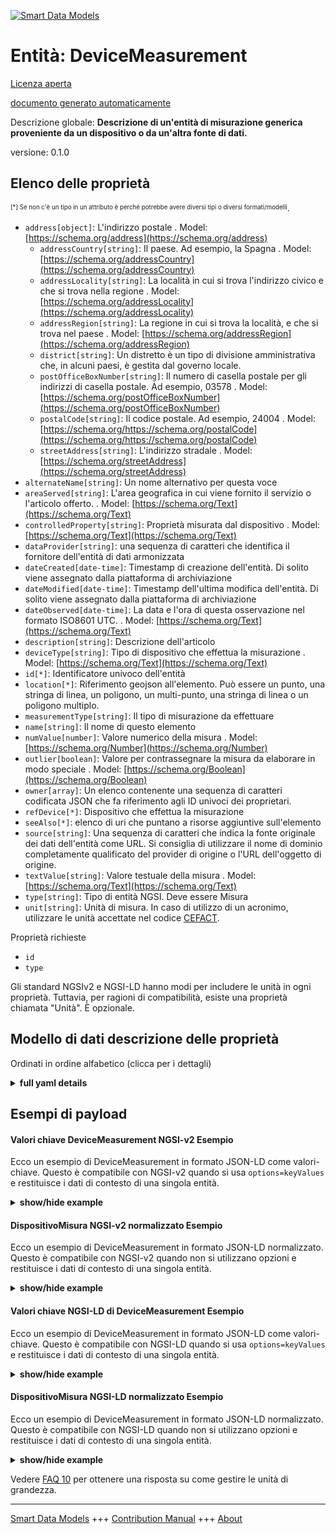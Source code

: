 <!-- 10-Header -->  
[![Smart Data Models](https://smartdatamodels.org/wp-content/uploads/2022/01/SmartDataModels_logo.png "Logo")](https://smartdatamodels.org)  
Entità: DeviceMeasurement  
=========================<!-- /10-Header -->  
<!-- 15-License -->  
[Licenza aperta](https://github.com/smart-data-models//dataModel.Device/blob/master/DeviceMeasurement/LICENSE.md)  
[documento generato automaticamente](https://docs.google.com/presentation/d/e/2PACX-1vTs-Ng5dIAwkg91oTTUdt8ua7woBXhPnwavZ0FxgR8BsAI_Ek3C5q97Nd94HS8KhP-r_quD4H0fgyt3/pub?start=false&loop=false&delayms=3000#slide=id.gb715ace035_0_60)  
<!-- /15-License -->  
<!-- 20-Description -->  
Descrizione globale: **Descrizione di un'entità di misurazione generica proveniente da un dispositivo o da un'altra fonte di dati.**  
versione: 0.1.0  
<!-- /20-Description -->  
<!-- 30-PropertiesList -->  

## Elenco delle proprietà  

<sup><sub>[*] Se non c'è un tipo in un attributo è perché potrebbe avere diversi tipi o diversi formati/modelli</sub></sup>.  
- `address[object]`: L'indirizzo postale  . Model: [https://schema.org/address](https://schema.org/address)	- `addressCountry[string]`: Il paese. Ad esempio, la Spagna  . Model: [https://schema.org/addressCountry](https://schema.org/addressCountry)  
	- `addressLocality[string]`: La località in cui si trova l'indirizzo civico e che si trova nella regione  . Model: [https://schema.org/addressLocality](https://schema.org/addressLocality)  
	- `addressRegion[string]`: La regione in cui si trova la località, e che si trova nel paese  . Model: [https://schema.org/addressRegion](https://schema.org/addressRegion)  
	- `district[string]`: Un distretto è un tipo di divisione amministrativa che, in alcuni paesi, è gestita dal governo locale.    
	- `postOfficeBoxNumber[string]`: Il numero di casella postale per gli indirizzi di casella postale. Ad esempio, 03578  . Model: [https://schema.org/postOfficeBoxNumber](https://schema.org/postOfficeBoxNumber)  
	- `postalCode[string]`: Il codice postale. Ad esempio, 24004  . Model: [https://schema.org/https://schema.org/postalCode](https://schema.org/https://schema.org/postalCode)  
	- `streetAddress[string]`: L'indirizzo stradale  . Model: [https://schema.org/streetAddress](https://schema.org/streetAddress)  
- `alternateName[string]`: Un nome alternativo per questa voce  - `areaServed[string]`: L'area geografica in cui viene fornito il servizio o l'articolo offerto.  . Model: [https://schema.org/Text](https://schema.org/Text)- `controlledProperty[string]`: Proprietà misurata dal dispositivo  . Model: [https://schema.org/Text](https://schema.org/Text)- `dataProvider[string]`: una sequenza di caratteri che identifica il fornitore dell'entità di dati armonizzata  - `dateCreated[date-time]`: Timestamp di creazione dell'entità. Di solito viene assegnato dalla piattaforma di archiviazione  - `dateModified[date-time]`: Timestamp dell'ultima modifica dell'entità. Di solito viene assegnato dalla piattaforma di archiviazione  - `dateObserved[date-time]`: La data e l'ora di questa osservazione nel formato ISO8601 UTC.  . Model: [https://schema.org/Text](https://schema.org/Text)- `description[string]`: Descrizione dell'articolo  - `deviceType[string]`: Tipo di dispositivo che effettua la misurazione  . Model: [https://schema.org/Text](https://schema.org/Text)- `id[*]`: Identificatore univoco dell'entità  - `location[*]`: Riferimento geojson all'elemento. Può essere un punto, una stringa di linea, un poligono, un multi-punto, una stringa di linea o un poligono multiplo.  - `measurementType[string]`: Il tipo di misurazione da effettuare  - `name[string]`: Il nome di questo elemento  - `numValue[number]`: Valore numerico della misura  . Model: [https://schema.org/Number](https://schema.org/Number)- `outlier[boolean]`: Valore per contrassegnare la misura da elaborare in modo speciale  . Model: [https://schema.org/Boolean](https://schema.org/Boolean)- `owner[array]`: Un elenco contenente una sequenza di caratteri codificata JSON che fa riferimento agli ID univoci dei proprietari.  - `refDevice[*]`: Dispositivo che effettua la misurazione  - `seeAlso[*]`: elenco di uri che puntano a risorse aggiuntive sull'elemento  - `source[string]`: Una sequenza di caratteri che indica la fonte originale dei dati dell'entità come URL. Si consiglia di utilizzare il nome di dominio completamente qualificato del provider di origine o l'URL dell'oggetto di origine.  - `textValue[string]`: Valore testuale della misura  . Model: [https://schema.org/Text](https://schema.org/Text)- `type[string]`: Tipo di entità NGSI. Deve essere Misura  - `unit[string]`: Unità di misura. In caso di utilizzo di un acronimo, utilizzare le unità accettate nel codice [CEFACT](https://www.unece.org/cefact.html).  <!-- /30-PropertiesList -->  
<!-- 35-RequiredProperties -->  
Proprietà richieste  
- `id`  - `type`  <!-- /35-RequiredProperties -->  
<!-- 40-RequiredProperties -->  
Gli standard NGSIv2 e NGSI-LD hanno modi per includere le unità in ogni proprietà. Tuttavia, per ragioni di compatibilità, esiste una proprietà chiamata "Unità". È opzionale.  
<!-- /40-RequiredProperties -->  
<!-- 50-DataModelHeader -->  
## Modello di dati descrizione delle proprietà  
Ordinati in ordine alfabetico (clicca per i dettagli)  
<!-- /50-DataModelHeader -->  
<!-- 60-ModelYaml -->  
<details><summary><strong>full yaml details</strong></summary>    
```yaml  
DeviceMeasurement:    
  description: Description of a generic measurement entity coming from a device or other data source.    
  properties:    
    address:    
      description: The mailing address    
      properties:    
        addressCountry:    
          description: 'The country. For example, Spain'    
          type: string    
          x-ngsi:    
            model: https://schema.org/addressCountry    
            type: Property    
        addressLocality:    
          description: 'The locality in which the street address is, and which is in the region'    
          type: string    
          x-ngsi:    
            model: https://schema.org/addressLocality    
            type: Property    
        addressRegion:    
          description: 'The region in which the locality is, and which is in the country'    
          type: string    
          x-ngsi:    
            model: https://schema.org/addressRegion    
            type: Property    
        district:    
          description: 'A district is a type of administrative division that, in some countries, is managed by the local government'    
          type: string    
          x-ngsi:    
            type: Property    
        postOfficeBoxNumber:    
          description: 'The post office box number for PO box addresses. For example, 03578'    
          type: string    
          x-ngsi:    
            model: https://schema.org/postOfficeBoxNumber    
            type: Property    
        postalCode:    
          description: 'The postal code. For example, 24004'    
          type: string    
          x-ngsi:    
            model: https://schema.org/https://schema.org/postalCode    
            type: Property    
        streetAddress:    
          description: The street address    
          type: string    
          x-ngsi:    
            model: https://schema.org/streetAddress    
            type: Property    
        streetNr:    
          description: Number identifying a specific property on a public street    
          type: string    
          x-ngsi:    
            type: Property    
      type: object    
      x-ngsi:    
        model: https://schema.org/address    
        type: Property    
    alternateName:    
      description: An alternative name for this item    
      type: string    
      x-ngsi:    
        type: Property    
    areaServed:    
      description: The geographic area where a service or offered item is provided    
      type: string    
      x-ngsi:    
        model: https://schema.org/Text    
        type: Property    
    controlledProperty:    
      description: Property being measured by the device    
      type: string    
      x-ngsi:    
        model: https://schema.org/Text    
        type: Property    
    dataProvider:    
      description: A sequence of characters identifying the provider of the harmonised data entity    
      type: string    
      x-ngsi:    
        type: Property    
    dateCreated:    
      description: Entity creation timestamp. This will usually be allocated by the storage platform    
      format: date-time    
      type: string    
      x-ngsi:    
        type: Property    
    dateModified:    
      description: Timestamp of the last modification of the entity. This will usually be allocated by the storage platform    
      format: date-time    
      type: string    
      x-ngsi:    
        type: Property    
    dateObserved:    
      description: The date and time of this observation in ISO8601 UTC format    
      format: date-time    
      type: string    
      x-ngsi:    
        model: https://schema.org/Text    
        type: Property    
    description:    
      description: A description of this item    
      type: string    
      x-ngsi:    
        type: Property    
    deviceType:    
      description: Type of device taking the measurement    
      type: string    
      x-ngsi:    
        model: https://schema.org/Text    
        type: Property    
    id:    
      anyOf:    
        - description: Identifier format of any NGSI entity    
          maxLength: 256    
          minLength: 1    
          pattern: ^[\w\-\.\{\}\$\+\*\[\]`|~^@!,:\\]+$    
          type: string    
          x-ngsi:    
            type: Property    
        - description: Identifier format of any NGSI entity    
          format: uri    
          type: string    
          x-ngsi:    
            type: Property    
      description: Unique identifier of the entity    
      x-ngsi:    
        type: Property    
    location:    
      description: 'Geojson reference to the item. It can be Point, LineString, Polygon, MultiPoint, MultiLineString or MultiPolygon'    
      oneOf:    
        - description: Geojson reference to the item. Point    
          properties:    
            bbox:    
              items:    
                type: number    
              minItems: 4    
              type: array    
            coordinates:    
              items:    
                type: number    
              minItems: 2    
              type: array    
            type:    
              enum:    
                - Point    
              type: string    
          required:    
            - type    
            - coordinates    
          title: GeoJSON Point    
          type: object    
          x-ngsi:    
            type: GeoProperty    
        - description: Geojson reference to the item. LineString    
          properties:    
            bbox:    
              items:    
                type: number    
              minItems: 4    
              type: array    
            coordinates:    
              items:    
                items:    
                  type: number    
                minItems: 2    
                type: array    
              minItems: 2    
              type: array    
            type:    
              enum:    
                - LineString    
              type: string    
          required:    
            - type    
            - coordinates    
          title: GeoJSON LineString    
          type: object    
          x-ngsi:    
            type: GeoProperty    
        - description: Geojson reference to the item. Polygon    
          properties:    
            bbox:    
              items:    
                type: number    
              minItems: 4    
              type: array    
            coordinates:    
              items:    
                items:    
                  items:    
                    type: number    
                  minItems: 2    
                  type: array    
                minItems: 4    
                type: array    
              type: array    
            type:    
              enum:    
                - Polygon    
              type: string    
          required:    
            - type    
            - coordinates    
          title: GeoJSON Polygon    
          type: object    
          x-ngsi:    
            type: GeoProperty    
        - description: Geojson reference to the item. MultiPoint    
          properties:    
            bbox:    
              items:    
                type: number    
              minItems: 4    
              type: array    
            coordinates:    
              items:    
                items:    
                  type: number    
                minItems: 2    
                type: array    
              type: array    
            type:    
              enum:    
                - MultiPoint    
              type: string    
          required:    
            - type    
            - coordinates    
          title: GeoJSON MultiPoint    
          type: object    
          x-ngsi:    
            type: GeoProperty    
        - description: Geojson reference to the item. MultiLineString    
          properties:    
            bbox:    
              items:    
                type: number    
              minItems: 4    
              type: array    
            coordinates:    
              items:    
                items:    
                  items:    
                    type: number    
                  minItems: 2    
                  type: array    
                minItems: 2    
                type: array    
              type: array    
            type:    
              enum:    
                - MultiLineString    
              type: string    
          required:    
            - type    
            - coordinates    
          title: GeoJSON MultiLineString    
          type: object    
          x-ngsi:    
            type: GeoProperty    
        - description: Geojson reference to the item. MultiLineString    
          properties:    
            bbox:    
              items:    
                type: number    
              minItems: 4    
              type: array    
            coordinates:    
              items:    
                items:    
                  items:    
                    items:    
                      type: number    
                    minItems: 2    
                    type: array    
                  minItems: 4    
                  type: array    
                type: array    
              type: array    
            type:    
              enum:    
                - MultiPolygon    
              type: string    
          required:    
            - type    
            - coordinates    
          title: GeoJSON MultiPolygon    
          type: object    
          x-ngsi:    
            type: GeoProperty    
      x-ngsi:    
        type: GeoProperty    
    measurementType:    
      description: The type of measurement to be taken    
      type: string    
      x-ngsi:    
        type: Property    
    name:    
      description: The name of this item    
      type: string    
      x-ngsi:    
        type: Property    
    numValue:    
      description: Numerical value of the measurement    
      type: number    
      x-ngsi:    
        model: https://schema.org/Number    
        type: Property    
    outlier:    
      description: Value for marking the measurement to be specially processed    
      type: boolean    
      x-ngsi:    
        model: https://schema.org/Boolean    
        type: Property    
    owner:    
      description: A List containing a JSON encoded sequence of characters referencing the unique Ids of the owner(s)    
      items:    
        anyOf:    
          - description: Identifier format of any NGSI entity    
            maxLength: 256    
            minLength: 1    
            pattern: ^[\w\-\.\{\}\$\+\*\[\]`|~^@!,:\\]+$    
            type: string    
            x-ngsi:    
              type: Property    
          - description: Identifier format of any NGSI entity    
            format: uri    
            type: string    
            x-ngsi:    
              type: Property    
        description: Unique identifier of the entity    
        x-ngsi:    
          type: Property    
      type: array    
      x-ngsi:    
        type: Property    
    refDevice:    
      anyOf:    
        - description: Identifier format of any NGSI entity    
          maxLength: 256    
          minLength: 1    
          pattern: ^[\w\-\.\{\}\$\+\*\[\]`|~^@!,:\\]+$    
          type: string    
          x-ngsi:    
            type: Property    
        - description: Identifier format of any NGSI entity    
          format: uri    
          type: string    
          x-ngsi:    
            type: Property    
      description: Device taking the measurement    
      x-ngsi:    
        type: Relationship    
    seeAlso:    
      description: list of uri pointing to additional resources about the item    
      oneOf:    
        - items:    
            format: uri    
            type: string    
          minItems: 1    
          type: array    
        - format: uri    
          type: string    
      x-ngsi:    
        type: Property    
    source:    
      description: 'A sequence of characters giving the original source of the entity data as a URL. Recommended to be the fully qualified domain name of the source provider, or the URL to the source object'    
      type: string    
      x-ngsi:    
        type: Property    
    textValue:    
      description: Textual value of the measurement    
      type: string    
      x-ngsi:    
        model: https://schema.org/Text    
        type: Property    
    type:    
      description: NGSI Entity type. It has to be Measurement    
      enum:    
        - DeviceMeasurement    
      type: string    
      x-ngsi:    
        type: Property    
    unit:    
      description: 'Units of the measurement. In case of use of an acronym use units accepted in [CEFACT](https://www.unece.org/cefact.html) code'    
      type: string    
      x-ngsi:    
        type: Property    
  required:    
    - id    
    - type    
  type: object    
  x-derived-from: ""    
  x-disclaimer: 'Redistribution and use in source and binary forms, with or without modification, are permitted  provided that the license conditions are met. Copyleft (c) 2022 Contributors to Smart Data Models Program'    
  x-license-url: https://github.com/smart-data-models/dataModel.Device/blob/master/DeviceMeasurement/LICENSE.md    
  x-model-schema: https://smart-data-models.github.io/dataModel.Device/DeviceMeasurement/schema.json    
  x-model-tags: ""    
  x-version: 0.1.0    
```  
</details>    
<!-- /60-ModelYaml -->  
<!-- 70-MiddleNotes -->  
<!-- /70-MiddleNotes -->  
<!-- 80-Examples -->  
## Esempi di payload  
#### Valori chiave DeviceMeasurement NGSI-v2 Esempio  
Ecco un esempio di DeviceMeasurement in formato JSON-LD come valori-chiave. Questo è compatibile con NGSI-v2 quando si usa `options=keyValues` e restituisce i dati di contesto di una singola entità.  
<details><summary><strong>show/hide example</strong></summary>    
```json  
{  
  "id": "urn:ngsi-ld:MEASUREMENT:id:PMZY:77452386",  
  "dateCreated": "2021-09-03T07:33:18Z",  
  "dateModified": "2021-09-03T07:33:18Z",  
  "source": "Datacenter",  
  "name": "Simple measurement",  
  "alternateName": "",  
  "description": "DAta center measurement values",  
  "dataProvider": "",  
  "owner": [  
    "urn:ngsi-ld:MEASUREMENT:seeAlso:owner:00001"  
  ],  
  "seeAlso": [  
    "urn:ngsi-ld:MEASUREMENT:seeAlso:ZMHH:32977"  
  ],  
  "location": {  
    "type": "Point",  
    "coordinates": [  
      60.170833,  
      24.9375  
    ]  
  },  
  "address": {  
    "streetAddress": "Pohjoisesplanadi 11-13 ",  
    "addressLocality": "Helsinki",  
    "addressRegion": "Helsinki",  
    "addressCountry": "Finland",  
    "postalCode": "00099",  
    "postOfficeBoxNumber": "1"  
  },  
  "areaServed": "Helsinki council",  
  "type": "DeviceMeasurement",  
  "numValue": 55.2,  
  "textValue": "",  
  "controlledProperty": "humidity",  
  "refDevice": "urn:ngsi-ld:MEASUREMENT:refDevice:ZMHH:32871158",  
  "deviceType": "sensor",  
  "measurementType": "FillingLevelSensor",  
  "dateObserved": "2021-09-03T07:33:18Z",  
  "outlier": true,  
  "unit": "UDT0000016"  
}  
```  
</details>  
#### DispositivoMisura NGSI-v2 normalizzato Esempio  
Ecco un esempio di DeviceMeasurement in formato JSON-LD normalizzato. Questo è compatibile con NGSI-v2 quando non si utilizzano opzioni e restituisce i dati di contesto di una singola entità.  
<details><summary><strong>show/hide example</strong></summary>    
```json  
{  
  "id": "urn:ngsi-ld:MEASUREMENT:id:PMZY:77452386",  
  "type": "DeviceMeasurement",  
  "dateCreated": {  
    "type": "string",  
    "value": "2021-09-03T07:33:18Z"  
  },  
  "dateModified": {  
    "type": "string",  
    "value": "2021-09-03T07:33:18Z"  
  },  
  "source": {  
    "type": "string",  
    "value": "Datacenter"  
  },  
  "name": {  
    "type": "string",  
    "value": "Simple measurement"  
  },  
  "alternateName": {  
    "type": "string",  
    "value": ""  
  },  
  "description": {  
    "type": "string",  
    "value": "DAta center measurement values"  
  },  
  "dataProvider": {  
    "type": "string",  
    "value": ""  
  },  
  "owner": {  
    "type": "array",  
    "value": [  
    ]  
  },  
  "seeAlso": {  
    "type": "array",  
    "value": [  
    ]  
  },  
  "location": {  
    "type": "object",  
    "value": {  
      "type": "Point",  
      "coordinates": [  
        60.170833,  
        24.9375  
      ]  
    }  
  },  
  "address": {  
    "type": "object",  
    "value": {  
      "streetAddress": "Pohjoisesplanadi 11-13 ",  
      "addressLocality": "Helsinki",  
      "addressRegion": "Helsinki",  
      "addressCountry": "Finland",  
      "postalCode": "00099",  
      "postOfficeBoxNumber": "1"  
    }  
  },  
  "areaServed": {  
    "type": "string",  
    "value": "Helsinki council"  
  },  
  "numValue": {  
    "type": "Number",  
    "value": 55.2  
  },  
  "textValue": {  
    "type": "string",  
    "value": ""  
  },  
  "controlledProperty": {  
    "type": "string",  
    "value": "humidity"  
  },  
  "refDevice": {  
    "type": "string",  
    "value": "urn:ngsi-ld:MEASUREMENT:refDevice:ZMHH:32871158"  
  },  
  "deviceType": {  
    "type": "string",  
    "value": "sensor"  
  },  
  "measurementType": {  
    "type": "string",  
    "value": "FillingLevelSensor"  
  },  
  "dateObserved": {  
    "type": "string",  
    "value": "2021-09-03T07:33:18Z"  
  },  
  "outlier": {  
    "type": "Boolean",  
    "value": true  
  },  
  "unit": {  
    "type": "string",  
    "value": "UDT0000016"  
  }  
}  
```  
</details>  
#### Valori chiave NGSI-LD di DeviceMeasurement Esempio  
Ecco un esempio di DeviceMeasurement in formato JSON-LD come valori-chiave. Questo è compatibile con NGSI-LD quando si usa `options=keyValues` e restituisce i dati di contesto di una singola entità.  
<details><summary><strong>show/hide example</strong></summary>    
```json  
{  
    "id": "urn:ngsi-ld:MEASUREMENT:id:PMZY:77452386",  
    "type": "DeviceMeasurement",  
    "address": {  
        "streetAddress": "Pohjoisesplanadi 11-13 ",  
        "addressLocality": "Helsinki",  
        "addressRegion": "Helsinki",  
        "addressCountry": "Finland",  
        "postalCode": "00099",  
        "postOfficeBoxNumber": "1"  
    },  
    "alternateName": "",  
    "areaServed": "Helsinki council",  
    "controlledProperty": "humidity",  
    "dataProvider": "",  
    "dateCreated": "2021-09-03T07:33:18Z",  
    "dateModified": "2021-09-03T07:33:18Z",  
    "dateObserved": "2021-09-03T07:33:18Z",  
    "description": "DAta center measurement values",  
    "deviceType": "sensor",  
    "location": {  
        "type": "Point",  
        "coordinates": [  
            60.170833,  
            24.9375  
        ]  
    },  
    "measurementType": "FillingLevelSensor",  
    "name": "Simple measurement",  
    "numValue": 55.2,  
    "outlier": true,  
    "owner": [],  
    "refDevice": "urn:ngsi-ld:MEASUREMENT:refDevice:ZMHH:32871158",  
    "seeAlso": [],  
    "source": "Datacenter",  
    "textValue": "",  
    "unit": "UDT0000016",  
    "@context": [  
        "https://raw.githubusercontent.com/smart-data-models/dataModel.Device/master/context.jsonld"  
    ]  
}  
```  
</details>  
#### DispositivoMisura NGSI-LD normalizzato Esempio  
Ecco un esempio di DeviceMeasurement in formato JSON-LD normalizzato. Questo è compatibile con NGSI-LD quando non si utilizzano opzioni e restituisce i dati di contesto di una singola entità.  
<details><summary><strong>show/hide example</strong></summary>    
```json  
{  
    "id": "urn:ngsi-ld:MEASUREMENT:id:PMZY:77452386",  
    "type": "DeviceMeasurement",  
    "address": {  
        "type": "Property",  
        "value": {  
            "streetAddress": "Pohjoisesplanadi 11-13 ",  
            "addressLocality": "Helsinki",  
            "addressRegion": "Helsinki",  
            "addressCountry": "Finland",  
            "postalCode": "00099",  
            "postOfficeBoxNumber": "1"  
        }  
    },  
    "alternateName": {  
        "type": "Property",  
        "value": ""  
    },  
    "areaServed": {  
        "type": "Property",  
        "value": "Helsinki council"  
    },  
    "controlledProperty": {  
        "type": "Property",  
        "value": "humidity"  
    },  
    "dataProvider": {  
        "type": "Property",  
        "value": ""  
    },  
    "dateCreated": {  
        "type": "Property",  
        "value": "2021-09-03T07:33:18Z"  
    },  
    "dateModified": {  
        "type": "Property",  
        "value": "2021-09-03T07:33:18Z"  
    },  
    "dateObserved": {  
        "type": "Property",  
        "value": "2021-09-03T07:33:18Z"  
    },  
    "description": {  
        "type": "Property",  
        "value": "DAta center measurement values"  
    },  
    "deviceType": {  
        "type": "Property",  
        "value": "sensor"  
    },  
    "location": {  
        "type": "Property",  
        "value": {  
            "type": "Point",  
            "coordinates": [  
                60.170833,  
                24.9375  
            ]  
        }  
    },  
    "measurementType": {  
        "type": "Property",  
        "value": "FillingLevelSensor"  
    },  
    "name": {  
        "type": "Property",  
        "value": "Simple measurement"  
    },  
    "numValue": {  
        "type": "Property",  
        "value": 55.2  
    },  
    "outlier": {  
        "type": "Property",  
        "value": true  
    },  
    "owner": {  
        "type": "Property",  
        "value": []  
    },  
    "refDevice": {  
        "type": "Property",  
        "value": "urn:ngsi-ld:MEASUREMENT:refDevice:ZMHH:32871158"  
    },  
    "seeAlso": {  
        "type": "Property",  
        "value": []  
    },  
    "source": {  
        "type": "Property",  
        "value": "Datacenter"  
    },  
    "textValue": {  
        "type": "Property",  
        "value": ""  
    },  
    "unit": {  
        "type": "Property",  
        "value": "UDT0000016"  
    },  
    "@context": [  
        "https://raw.githubusercontent.com/smart-data-models/dataModel.Device/master/context.jsonld"  
    ]  
}  
```  
</details><!-- /80-Examples -->  
<!-- 90-FooterNotes -->  
<!-- /90-FooterNotes -->  
<!-- 95-Units -->  
Vedere [FAQ 10](https://smartdatamodels.org/index.php/faqs/) per ottenere una risposta su come gestire le unità di grandezza.  
<!-- /95-Units -->  
<!-- 97-LastFooter -->  
---  
[Smart Data Models](https://smartdatamodels.org) +++ [Contribution Manual](https://bit.ly/contribution_manual) +++ [About](https://bit.ly/Introduction_SDM)<!-- /97-LastFooter -->  
